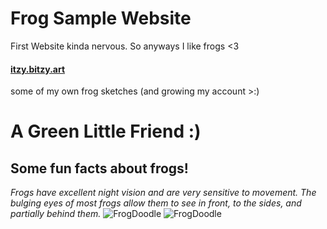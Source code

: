 # Frog Sample Website
First Website kinda nervous. So anyways I like frogs <3
#### [itzy.bitzy.art](https://www.instagram.com/p/CfZ9vBfPcXS/S)
some of my own frog sketches (and growing my account >:)
# A Green Little Friend :)
## **Some fun facts about frogs!**
<em>Frogs have excellent night vision and are very sensitive to movement. The bulging eyes of most frogs allow them to see in front, to the sides, and partially behind them.</em>
![FrogDoodle](https://user-images.githubusercontent.com/114508496/193742644-4739619b-ca9a-4082-a019-e25d80e5ca60.jpg)
![FrogDoodle](https://user-images.githubusercontent.com/114508496/193742891-f0905376-6ef0-4cef-8094-43c3f5a767a1.jpg)
